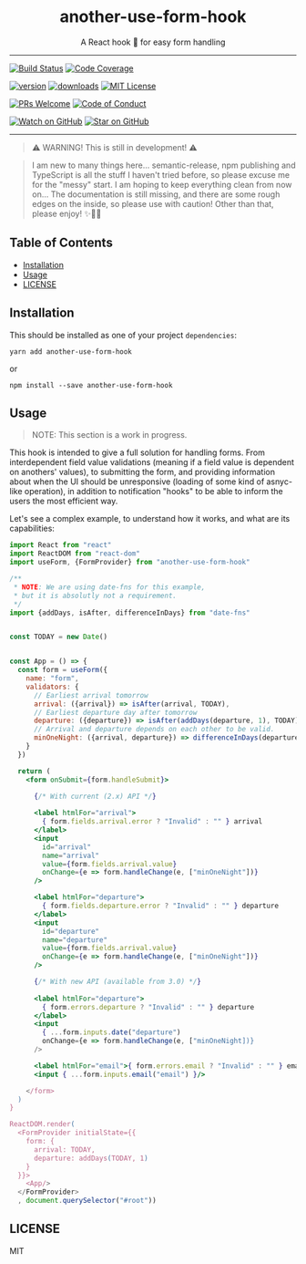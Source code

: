 <div align="center">
<h1>another-use-form-hook</h1>

<p>A React hook 🎣 for easy form handling</p>

</div>

---


[![Build Status][build-badge]][build]
[![Code Coverage][coverage-badge]][coverage]

[![version][version-badge]][package] [![downloads][downloads-badge]][npmtrends] [![MIT License][license-badge]][license]

[![PRs Welcome][prs-badge]][prs] [![Code of Conduct][coc-badge]][coc]

[![Watch on GitHub][github-watch-badge]][github-watch]
[![Star on GitHub][github-star-badge]][github-star]

---

> ⚠ WARNING! This is still in development! ⚠

> I am new to many things here... semantic-release, npm publishing and TypeScript is all the stuff I haven't tried before, so please excuse me for the "messy" start. I am hoping to keep everything clean from now on...
The documentation is still missing, and there are some rough edges on the inside, so please use with caution! Other than that, please enjoy! ✨💖🚀

## Table of Contents

- [Installation](#installation)
- [Usage](#usage)
- [LICENSE](#license)

## Installation
This should be installed as one of your project `dependencies`:

```
yarn add another-use-form-hook
```
or
```
npm install --save another-use-form-hook
```

## Usage

> NOTE: This section is a work in progress.

This hook is intended to give a full solution for handling forms. From interdependent field value validations (meaning if a field value is dependent on anothers' values), to submitting the form, and providing information about when the UI should be unresponsive (loading of some kind of asnyc-like operation), in addition to notification "hooks" to be able to inform the users the most efficient way.

Let's see a complex example, to understand how it works, and what are its capabilities:


```jsx
import React from "react"
import ReactDOM from "react-dom"
import useForm, {FormProvider} from "another-use-form-hook"

/**
 * NOTE: We are using date-fns for this example,
 * but it is absolutly not a requirement.
 */
import {addDays, isAfter, differenceInDays} from "date-fns"


const TODAY = new Date()


const App = () => {
  const form = useForm({
    name: "form",
    validators: {
      // Earliest arrival tomorrow
      arrival: ({arrival}) => isAfter(arrival, TODAY),
      // Earliest departure day after tomorrow
      departure: ({departure}) => isAfter(addDays(departure, 1), TODAY),
      // Arrival and departure depends on each other to be valid.
      minOneNight: ({arrival, departure}) => differenceInDays(departure, arrival) >= 1
    }
  })

  return (
    <form onSubmit={form.handleSubmit}>

      {/* With current (2.x) API */}
      
      <label htmlFor="arrival">
        { form.fields.arrival.error ? "Invalid" : "" } arrival
      </label>
      <input 
        id="arrival"
        name="arrival"
        value={form.fields.arrival.value}
        onChange={e => form.handleChange(e, ["minOneNight"])}
      />

      <label htmlFor="departure">
        { form.fields.departure.error ? "Invalid" : "" } departure
      </label>
      <input 
        id="departure"
        name="departure"
        value={form.fields.arrival.value}
        onChange={e => form.handleChange(e, ["minOneNight"])}
      />

      {/* With new API (available from 3.0) */}
      
      <label htmlFor="departure">
        { form.errors.departure ? "Invalid" : "" } departure
      </label>
      <input
        { ...form.inputs.date("departure")
        onChange={e => form.handleChange(e, ["minOneNight])}
      />

      <label htmlFor="email">{ form.errors.email ? "Invalid" : "" } email</label>
      <input { ...form.inputs.email("email") }/>

    </form>
  )
}

ReactDOM.render(
  <FormProvider initialState={{
    form: {
      arrival: TODAY,
      departure: addDays(TODAY, 1)
    }
  }}>
    <App/>
  </FormProvider>
  , document.querySelector("#root"))
```


## LICENSE

MIT

[build-badge]:
  https://img.shields.io/travis/balazsorban44/use-form.svg?style=flat-square
[build]: https://travis-ci.org/balazsorban44/use-form
[coverage-badge]:
  https://img.shields.io/codecov/c/github/balazsorban44/use-form.svg?style=flat-square
[coverage]: https://codecov.io/github/balazsorban44/use-form
[version-badge]:
  https://img.shields.io/npm/v/another-use-form-hook.svg?style=flat-square
[package]: https://www.npmjs.com/package/another-use-form-hook
[downloads-badge]:
  https://img.shields.io/npm/dm/another-use-form-hook.svg?style=flat-square

[npm]: https://www.npmjs.com/
[node]: https://nodejs.org

[npmtrends]: http://www.npmtrends.com/another-use-form-hook
[license-badge]:
  https://img.shields.io/npm/l/another-use-form-hook.svg?style=flat-square
[license]:
  https://github.com/balazsorban44/use-form/blob/master/LICENSE
[prs-badge]:
  https://img.shields.io/badge/PRs-welcome-brightgreen.svg?style=flat-square
[prs]: http://makeapullrequest.com
[donate-badge]:
  https://img.shields.io/badge/$-support-green.svg?style=flat-square
[coc-badge]:
  https://img.shields.io/badge/code%20of-conduct-ff69b4.svg?style=flat-square
[coc]:
  https://github.com/balazsorban44/use-form/blob/master/CODE_OF_CONDUCT.md
[github-watch-badge]:
  https://img.shields.io/github/watchers/balazsorban44/use-form.svg?style=social
[github-watch]: https://github.com/balazsorban44/use-form/watchers
[github-star-badge]:
  https://img.shields.io/github/stars/balazsorban44/use-form.svg?style=social
[github-star]: https://github.com/balazsorban44/use-form/stargazers
